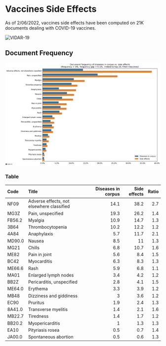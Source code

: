 # Vaccines Side Effects

As of 2/06/2022, vaccines side effects have been computed on 21K documents dealing with COVID-19 vaccines.

![VIDAR-19](https://vidar19.eu.pythonanywhere.com/assets/img/vidar_wm2.png)

## Document Frequency

![document frequency](./vaccines-side-effects.png)

### Table

| Code   | Title                                     |   Diseases in corpus |   Side effects |   Ratio |
|:-------|:------------------------------------------|---------------------:|---------------:|--------:|
| NF09   | Adverse effects, not elsewhere classified |                 14.1 |           38.2 |     2.7 |
| MG3Z   | Pain, unspecified                         |                 19.3 |           26.2 |     1.4 |
| FB56.2 | Myalgia                                   |                 10.9 |           14.7 |     1.3 |
| 3B64   | Thrombocytopenia                          |                 10.2 |           12.2 |     1.2 |
| 4A84   | Anaphylaxis                               |                  5.7 |           11.7 |     2.1 |
| MD90.0 | Nausea                                    |                  8.5 |           11   |     1.3 |
| MG21   | Chills                                    |                  6.8 |           10.7 |     1.6 |
| ME82   | Pain in joint                             |                  5.6 |            8.4 |     1.5 |
| BC42   | Myocarditis                               |                  6.3 |            8.3 |     1.3 |
| ME66.6 | Rash                                      |                  5.9 |            6.8 |     1.1 |
| MA01   | Enlarged lymph nodes                      |                  3.4 |            4.2 |     1.2 |
| BB2Z   | Pericarditis, unspecified                 |                  2.8 |            4.1 |     1.5 |
| ME64.0 | Erythema                                  |                  3.3 |            3.9 |     1.2 |
| MB48   | Dizziness and giddiness                   |                  3   |            3.6 |     1.2 |
| EC90   | Pruritus                                  |                  1.9 |            2.4 |     1.3 |
| 8A41.0 | Transverse myelitis                       |                  1.4 |            2.1 |     1.6 |
| MB22.7 | Tiredness                                 |                  1.4 |            1.7 |     1.2 |
| BB20.2 | Myopericarditis                           |                  1   |            1.3 |     1.3 |
| EA10   | Pityriasis rosea                          |                  0.5 |            0.7 |     1.4 |
| JA00.0 | Spontaneous abortion                      |                  0.5 |            0.6 |     1.3 |
